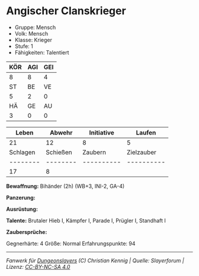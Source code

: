 # Angischer Clanskrieger  
- Gruppe: Mensch  
- Volk: Mensch  
- Klasse: Krieger  
- Stufe: 1  
- Fähigkeiten: Talentiert  


| KÖR | AGI | GEI |  
| --- | --- | --- |  
| 8   | 8   | 4   |
| ST  | BE  | VE  |  
| 5   | 2   | 0   |
| HÄ  | GE  | AU  |  
| 3   | 0   | 0   |


| Leben    | Abwehr   | Initiative | Laufen     |
| -------- | -------- | ---------- | ---------- |
| 21       | 12       | 8          | 5          |
| Schlagen | Schießen | Zaubern    | Zielzauber |
| -------- | -------- | ---------- | ---------- |
| 17       | 8        |            |            |

**Bewaffnung:**
Bihänder (2h) (WB+3, INI-2, GA-4)

**Panzerung:**


**Ausrüstung:**


**Talente:**
Brutaler Hieb I, Kämpfer I, Parade I, Prügler I, Standhaft I

**Zaubersprüche:**


Gegnerhärte: 4
Größe: Normal
Erfahrungspunkte: 94



___
*Fanwerk für [Dungeonslayers](https://www.dungeonslayers.net/) (C) Christian Kennig | Quelle: Slayerforum | Lizenz: [CC-BY-NC-SA 4.0](https://creativecommons.org/licenses/by-nc-sa/4.0/deed.de)*